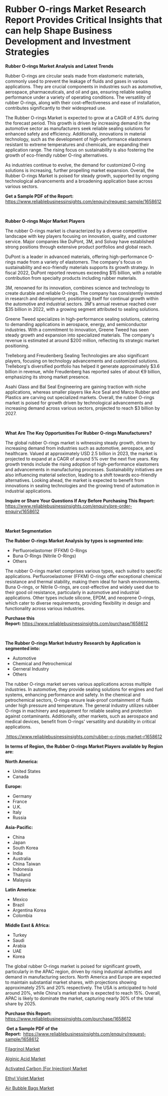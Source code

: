 <p><h1>Rubber O-rings Market Research Report Provides Critical Insights that can help Shape Business Development and Investment Strategies</h1></p><p><strong>Rubber O-rings Market Analysis and Latest Trends</strong></p>
<p><p>Rubber O-rings are circular seals made from elastomeric materials, commonly used to prevent the leakage of fluids and gases in various applications. They are crucial components in industries such as automotive, aerospace, pharmaceuticals, and oil and gas, ensuring reliable sealing performance under a variety of operating conditions. The versatility of rubber O-rings, along with their cost-effectiveness and ease of installation, contributes significantly to their widespread use.</p><p>The Rubber O-rings Market is expected to grow at a CAGR of 4.9% during the forecast period. This growth is driven by increasing demand in the automotive sector as manufacturers seek reliable sealing solutions for enhanced safety and efficiency. Additionally, innovations in material technology, such as the development of high-performance elastomers resistant to extreme temperatures and chemicals, are expanding their application range. The rising focus on sustainability is also fostering the growth of eco-friendly rubber O-ring alternatives. </p><p>As industries continue to evolve, the demand for customized O-ring solutions is increasing, further propelling market expansion. Overall, the Rubber O-rings Market is poised for steady growth, supported by ongoing technological advancements and a broadening application base across various sectors.</p></p>
<p><strong>Get a Sample PDF of the Report:&nbsp;</strong> <a href="https://www.reliablebusinessinsights.com/enquiry/request-sample/1658612?utm_campaign=1091&utm_medium=2&utm_source=Github&utm_content=ia&utm_term=09122024&utm_id=rubber-o-rings">https://www.reliablebusinessinsights.com/enquiry/request-sample/1658612</a></p>
<p>&nbsp;</p>
<p><strong>Rubber O-rings Major Market Players</strong></p>
<p><p>The rubber O-rings market is characterized by a diverse competitive landscape with key players focusing on innovation, quality, and customer service. Major companies like DuPont, 3M, and Solvay have established strong positions through extensive product portfolios and global reach.</p><p>DuPont is a leader in advanced materials, offering high-performance O-rings made from a variety of elastomers. The company's focus on sustainability and eco-friendly materials supports its growth strategy. In fiscal 2022, DuPont reported revenues exceeding $15 billion, with a notable contribution from specialty products including rubber materials.</p><p>3M, renowned for its innovation, combines science and technology to create durable and reliable O-rings. The company has consistently invested in research and development, positioning itself for continual growth within the automotive and industrial sectors. 3M's annual revenue reached over $35 billion in 2022, with a growing segment attributed to sealing solutions.</p><p>Greene Tweed specializes in high-performance sealing solutions, catering to demanding applications in aerospace, energy, and semiconductor industries. With a commitment to innovation, Greene Tweed has seen steady growth and expansion into specialized materials. The company's revenue is estimated at around $200 million, reflecting its strategic market positioning.</p><p>Trelleborg and Freudenberg Sealing Technologies are also significant players, focusing on technology advancements and customized solutions. Trelleborg's diversified portfolio has helped it generate approximately $3.6 billion in revenue, while Freudenberg has reported sales of about €9 billion, emphasizing its strong market presence.</p><p>Asahi Glass and Bal Seal Engineering are gaining traction with niche applications, whereas smaller players like Ace Seal and Marco Rubber and Plastics are carving out specialized markets. Overall, the rubber O-rings market is poised for growth driven by technological advancements and increasing demand across various sectors, projected to reach $3 billion by 2027.</p></p>
<p>&nbsp;</p>
<p><strong>What Are The Key Opportunities For Rubber O-rings Manufacturers?</strong></p>
<p><p>The global rubber O-rings market is witnessing steady growth, driven by increasing demand from industries such as automotive, aerospace, and healthcare. Valued at approximately USD 2.5 billion in 2023, the market is projected to expand at a CAGR of around 5% over the next five years. Key growth trends include the rising adoption of high-performance elastomers and advancements in manufacturing processes. Sustainability initiatives are also influencing material selection, leading to a shift towards eco-friendly alternatives. Looking ahead, the market is expected to benefit from innovations in sealing technologies and the growing trend of automation in industrial applications.</p></p>
<p><strong>Inquire or Share Your Questions If Any Before Purchasing This Report:</strong> <a href="https://www.reliablebusinessinsights.com/enquiry/pre-order-enquiry/1658612?utm_campaign=1091&utm_medium=2&utm_source=Github&utm_content=ia&utm_term=09122024&utm_id=rubber-o-rings">https://www.reliablebusinessinsights.com/enquiry/pre-order-enquiry/1658612</a></p>
<p>&nbsp;</p>
<p><strong>Market Segmentation</strong></p>
<p><strong>The Rubber O-rings Market Analysis by types is segmented into:</strong></p>
<p><ul><li>Perfluoroelastomer (FFKM) O-Rings</li><li>Buna O-Rings (Nitrile O-Rings)</li><li>Others</li></ul></p>
<p><p>The rubber O-rings market comprises various types, each suited to specific applications. Perfluoroelastomer (FFKM) O-rings offer exceptional chemical resistance and thermal stability, making them ideal for harsh environments. Buna O-rings, or Nitrile O-rings, are cost-effective and widely used due to their good oil resistance, particularly in automotive and industrial applications. Other types include silicone, EPDM, and neoprene O-rings, which cater to diverse requirements, providing flexibility in design and functionality across various industries.</p></p>
<p><strong>Purchase this Report:&nbsp;</strong><a href="https://www.reliablebusinessinsights.com/purchase/1658612?utm_campaign=1091&utm_medium=2&utm_source=Github&utm_content=ia&utm_term=09122024&utm_id=rubber-o-rings">https://www.reliablebusinessinsights.com/purchase/1658612</a></p>
<p>&nbsp;</p>
<p><strong>The Rubber O-rings Market Industry Research by Application is segmented into:</strong></p>
<p><ul><li>Automotive</li><li>Chemical and Petrochemical</li><li>Gerneral Industry</li><li>Others</li></ul></p>
<p><p>The rubber O-rings market serves various applications across multiple industries. In automotive, they provide sealing solutions for engines and fuel systems, enhancing performance and safety. In the chemical and petrochemical sectors, O-rings ensure leak-proof containment of fluids under high pressure and temperature. The general industry utilizes rubber O-rings in machinery and equipment for reliable sealing and protection against contaminants. Additionally, other markets, such as aerospace and medical devices, benefit from O-rings' versatility and durability in critical applications.</p></p>
<p><a href="https://www.reliablebusinessinsights.com/rubber-o-rings-market-r1658612?utm_campaign=1091&utm_medium=2&utm_source=Github&utm_content=ia&utm_term=09122024&utm_id=rubber-o-rings">&nbsp;https://www.reliablebusinessinsights.com/rubber-o-rings-market-r1658612</a></p>
<p><strong>In terms of Region, the Rubber O-rings Market Players available by Region are:</strong></p>
<p>
    <p> <strong> North America: </strong>
        <ul>
            <li>United States</li>
            <li>Canada</li>
        </ul>
        </p> 
    <p> <strong> Europe: </strong>
        <ul>
            <li>Germany</li>
            <li>France</li>
            <li>U.K.</li>
            <li>Italy</li>
            <li>Russia</li>
        </ul>
        </p> 
    <p> <strong> Asia-Pacific: </strong>
        <ul>
            <li>China</li>
            <li>Japan</li>
            <li>South Korea</li>
            <li>India</li>
            <li>Australia</li>
            <li>China Taiwan</li>
            <li>Indonesia</li>
            <li>Thailand</li>
            <li>Malaysia</li>
        </ul>
        </p> 
    <p> <strong> Latin America: </strong>
        <ul>
            <li>Mexico</li>
            <li>Brazil</li>
            <li>Argentina Korea</li>
            <li>Colombia</li>
        </ul>
        </p> 
    <p> <strong> Middle East & Africa: </strong>
        <ul>
            <li>Turkey</li>
            <li>Saudi</li>
            <li>Arabia</li>
            <li>UAE</li>
            <li>Korea</li>
        </ul>
    </p>
    </p>
<p><p>The global rubber O-rings market is poised for significant growth, particularly in the APAC region, driven by rising industrial activities and demand in manufacturing sectors. North America and Europe are expected to maintain substantial market shares, with projections showing approximately 25% and 20% respectively. The USA is anticipated to hold around 20%, while China's market share is expected to reach 15%. Overall, APAC is likely to dominate the market, capturing nearly 30% of the total share by 2025.</p></p>
<p><strong>Purchase this Report: </strong><a href="https://www.reliablebusinessinsights.com/purchase/1658612?utm_campaign=1091&utm_medium=2&utm_source=Github&utm_content=ia&utm_term=09122024&utm_id=rubber-o-rings">https://www.reliablebusinessinsights.com/purchase/1658612</a></p>
<p>&nbsp;<strong>Get a Sample PDF of the Report:&nbsp;&nbsp;</strong><a href="https://www.reliablebusinessinsights.com/enquiry/request-sample/1658612?utm_campaign=1091&utm_medium=2&utm_source=Github&utm_content=ia&utm_term=09122024&utm_id=rubber-o-rings">https://www.reliablebusinessinsights.com/enquiry/request-sample/1658612</a></p>
<p><strong></strong></p>
<p><p><a href="https://www.linkedin.com/pulse/th-score-market-0ptye?utm_campaign=1091&utm_medium=2&utm_source=Github&utm_content=ia&utm_term=09122024&utm_id=rubber-o-rings">Filagrinol Market</a></p><p><a href="https://www.linkedin.com/pulse/comprehensive-overview-alginic-acid-market-projected-cagr-whf0f?utm_campaign=1091&utm_medium=2&utm_source=Github&utm_content=ia&utm_term=09122024&utm_id=rubber-o-rings">Alginic Acid Market</a></p><p><a href="https://github.com/rosamariarocque98/Market-Research-Report-List-1/blob/main/activated-carbon-for-injection-market.md?utm_campaign=1091&utm_medium=2&utm_source=Github&utm_content=ia&utm_term=09122024&utm_id=rubber-o-rings">Activated Carbon (For Injection) Market</a></p><p><a href="https://www.linkedin.com/pulse/th-score-market-0ptye?utm_campaign=1091&utm_medium=2&utm_source=Github&utm_content=ia&utm_term=09122024&utm_id=rubber-o-rings">Ethyl Violet Market</a></p><p><a href="https://www.linkedin.com/pulse/air-bubble-bags-market-insight-financial-status-size-revenue-9gbtf?utm_campaign=1091&utm_medium=2&utm_source=Github&utm_content=ia&utm_term=09122024&utm_id=rubber-o-rings">Air Bubble Bags Market</a></p></p>
